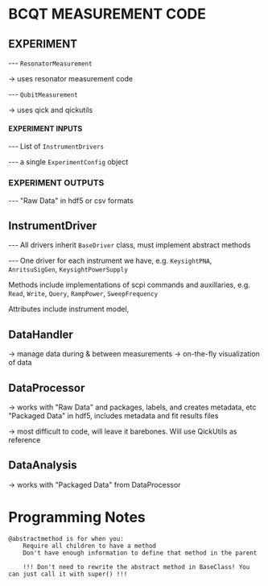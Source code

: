 
# BCQT MEASUREMENT CODE

## EXPERIMENT  
--- `ResonatorMeasurement`

  -> uses resonator measurement code

--- `QubitMeasurement`

  -> uses qick and qickutils 

#### EXPERIMENT INPUTS
--- List of `InstrumentDrivers`

--- a single `ExperimentConfig` object

### EXPERIMENT OUTPUTS
--- "Raw Data" in hdf5 or csv formats

## InstrumentDriver
--- All drivers inherit `BaseDriver` class, must implement abstract methods

--- One driver for each instrument we have, e.g. `KeysightPNA`, `AnritsuSigGen`, `KeysightPowerSupply`

Methods include implementations of scpi commands and auxillaries, e.g. `Read`, `Write`, `Query`, `RampPower`, `SweepFrequency`

Attributes include instrument model, 

## DataHandler 
  -> manage data during & between measurements
  -> on-the-fly visualization of data

## DataProcessor 
  -> works with "Raw Data" and packages, labels, and creates metadata, etc
      "Packaged Data" in hdf5, includes metadata and fit results files

  -> most difficult to code, will leave it barebones. Will use QickUtils as reference

## DataAnalysis 
  -> works with "Packaged Data" from DataProcessor




# Programming Notes

    @abstractmethod is for when you:
        Require all children to have a method
        Don't have enough information to define that method in the parent

        !!! Don't need to rewrite the abstract method in BaseClass! You can just call it with super() !!!


